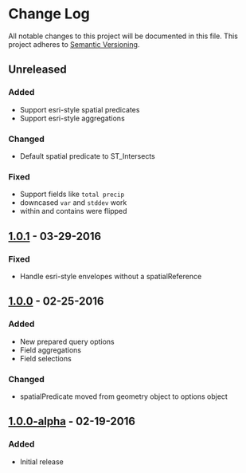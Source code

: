 # Change Log
All notable changes to this project will be documented in this file.
This project adheres to [Semantic Versioning](http://semver.org/).

## Unreleased
### Added
* Support esri-style spatial predicates
* Support esri-style aggregations

### Changed
* Default spatial predicate to ST_Intersects

### Fixed
* Support fields like `total precip`
* downcased `var` and `stddev` work
* within and contains were flipped

## [1.0.1] - 03-29-2016
### Fixed
* Handle esri-style envelopes without a spatialReference

## [1.0.0] - 02-25-2016
### Added
* New prepared query options
* Field aggregations
* Field selections

### Changed
* spatialPredicate moved from geometry object to options object

## [1.0.0-alpha] - 02-19-2016
### Added
* Initial release

[1.0.1]: https://github.com/dmfenton/winnow/compare/v1.0.0..v1.0.1
[1.0.0]: https://github.com/dmfenton/winnow/compare/v1.0.0-alpha..v1.0.0
[1.0.0-alpha]: https://github.com/dmfenton/winnow/releases/tag/v1.0.0-alpha
